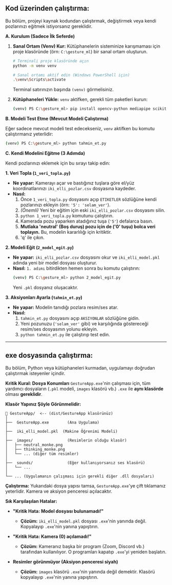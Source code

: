 ## Kod üzerinden çalıştırma:

Bu bölüm, projeyi kaynak kodundan çalıştırmak, değiştirmek veya kendi pozlarınızı eğitmek istiyorsanız gereklidir.

**A. Kurulum (Sadece İlk Seferde)**

1.  **Sanal Ortam (Venv) Kur:**
    Kütüphanelerin sisteminize karışmaması için proje klasöründe (örn: `C:\gesture_ml`) bir sanal ortam oluşturun.

    ```bash
    # Terminali proje klasöründe açın
    python -m venv venv
    
    # Sanal ortamı aktif edin (Windows PowerShell için)
    .\venv\Scripts\activate
    ```
    Terminal satırınızın başında `(venv)` görmelisiniz.

2.  **Kütüphaneleri Yükle:**
    `venv` aktifken, gerekli tüm paketleri kurun:
    ```bash
    (venv) PS C:\gesture_ml> pip install opencv-python mediapipe scikit-learn pandas pygame
    ```

**B. Modeli Test Etme (Mevcut Modeli Çalıştırma)**

Eğer sadece mevcut modeli test edecekseniz, `venv` aktifken bu komutu çalıştırmanız yeterlidir:
```bash
(venv) PS C:\gesture_ml> python tahmin_et.py
```

**C. Kendi Modelini Eğitme (3 Adımda)**

Kendi pozlarınızı eklemek için bu sırayı takip edin:

**1. Veri Topla (`1_veri_topla.py`)**
* **Ne yapar:** Kamerayı açar ve bastığınız tuşlara göre el/yüz koordinatlarınızı `iki_elli_pozlar.csv` dosyasına kaydeder.
* **Nasıl:**
    1.  Önce `1_veri_topla.py` dosyasını açıp `ETIKETLER` sözlüğüne kendi pozlarınızı ekleyin (örn: `'5': 'selam_ver'`).
    2.  *(Önemli)* Yeni bir eğitim için eski `iki_elli_pozlar.csv` dosyasını silin.
    3.  `python 1_veri_topla.py` komutunu çalıştırın.
    4.  Kamerada pozu yaparken atadığınız tuşa (`'5'`) defalarca basın.
    5.  **Mutlaka 'neutral' (Boş duruş) pozu için de ('0' tuşu) bolca veri toplayın.** Bu, modelin kararlılığı için kritiktir.
    6.  'q' ile çıkın.

**2. Modeli Eğit (`2_model_egit.py`)**
* **Ne yapar:** `iki_elli_pozlar.csv` dosyasını okur ve `iki_elli_model.pkl` adında yeni bir model dosyası oluşturur.
* **Nasıl:** `1. adımı` bitirdikten hemen sonra bu komutu çalıştırın:
    ```bash
    (venv) PS C:\gesture_ml> python 2_model_egit.py
    ```
    Yeni `.pkl` dosyanız oluşacaktır.

**3. Aksiyonları Ayarla (`tahmin_et.py`)**
* **Ne yapar:** Modelin tanıdığı pozlara resim/ses atar.
* **Nasıl:**
    1.  `tahmin_et.py` dosyasını açıp `AKSIYONLAR` sözlüğüne gidin.
    2.  Yeni pozunuzu (`'selam_ver'` gibi) ve karşılığında göstereceği resim/ses dosyasının yolunu ekleyin.
    3.  `python tahmin_et.py` ile çalıştırıp test edin.

---

## exe dosyasında çalıştırma:

Bu bölüm, Python veya kütüphaneleri kurmadan, uygulamayı doğrudan çalıştırmak isteyenler içindir.

**Kritik Kural: Dosya Konumları**
`GestureApp.exe`'nin çalışması için, tüm yardımcı dosyaların (`.pkl` modeli, `images` klasörü vb.) `.exe` ile **aynı klasörde** olması **gereklidir**.

**Klasör Yapınız Şöyle Görünmelidir:**
```
📁 GestureApp/  <-- (dist/GestureApp klasörünüz)
│
├──  GestureApp.exe        (Ana Uygulama)
│
├──  iki_elli_model.pkl  (Makine Öğrenimi Modeli)
│
├──  images/               (Resimlerin olduğu klasör)
│   ├── neutral_monke.png
│   ├── thinking_monke.png
│   └── ... (diğer tüm resimler)
│
├──  sounds/               (Eğer kullanıyorsanız ses klasörü)
│   └── ...
│
└── ... (Uygulamanın çalışması için gerekli diğer .dll dosyaları)
```

**Çalıştırma:**
Yukarıdaki dosya yapısı tamsa, `GestureApp.exe`'ye çift tıklamanız yeterlidir. Kamera ve aksiyon penceresi açılacaktır.

**Sık Karşılaşılan Hatalar:**

* **"Kritik Hata: Model dosyası bulunamadı!"**
    * **Çözüm:** `iki_elli_model.pkl` dosyası `.exe`'nin yanında değil. Kopyalayıp `.exe`'nin yanına yapıştırın.

* **"Kritik Hata: Kamera (0) açılamadı!"**
    * **Çözüm:** Kameranız başka bir program (Zoom, Discord vb.) tarafından kullanılıyor. O programları kapatıp `.exe`'yi yeniden başlatın.

* **Resimler görünmüyor (Aksiyon penceresi siyah)**
    * **Çözüm:** `images` klasörü `.exe`'nin yanında değil demektir. Klasörü kopyalayıp `.exe`'nin yanına yapıştırın.
